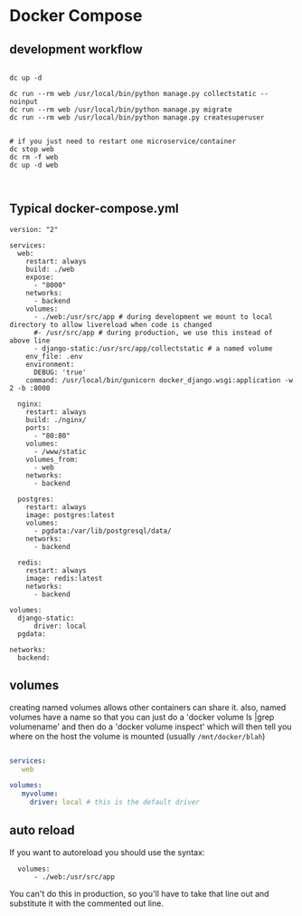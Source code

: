 
# Docker Compose

## development workflow

```

dc up -d

dc run --rm web /usr/local/bin/python manage.py collectstatic --noinput
dc run --rm web /usr/local/bin/python manage.py migrate
dc run --rm web /usr/local/bin/python manage.py createsuperuser


# if you just need to restart one microservice/container
dc stop web
dc rm -f web
dc up -d web



```

## Typical docker-compose.yml
```
version: "2"

services:
  web:
    restart: always
    build: ./web
    expose:
      - "8000"
    networks:
      - backend
    volumes:
      - ./web:/usr/src/app # during development we mount to local directory to allow livereload when code is changed
      #- /usr/src/app # during production, we use this instead of above line
      - django-static:/usr/src/app/collectstatic # a named volume 
    env_file: .env
    environment:
      DEBUG: 'true'
    command: /usr/local/bin/gunicorn docker_django.wsgi:application -w 2 -b :8000

  nginx:
    restart: always
    build: ./nginx/
    ports:
      - "80:80"
    volumes:
      - /www/static
    volumes_from:
      - web
    networks:
      - backend

  postgres:
    restart: always
    image: postgres:latest
    volumes:
      - pgdata:/var/lib/postgresql/data/
    networks:
      - backend

  redis:
    restart: always
    image: redis:latest
    networks:
      - backend

volumes:
  django-static:
      driver: local
  pgdata:

networks:
  backend:
```

## volumes

creating named volumes allows other containers can share it. also, named volumes have a name so that you can just do a 'docker volume ls |grep volumename' and then do a 'docker volume inspect' which will then tell you where on the host the volume is mounted (usually `/mnt/docker/blah`) 

```yaml

services:
   web

volumes:
   myvolume:
     driver: local # this is the default driver
```

## auto reload

If you want to autoreload you should use the syntax:

```
  volumes:
      - ./web:/usr/src/app 
```

You can't do this in production, so you'll have to take that line out and substitute it with the commented
out line.


